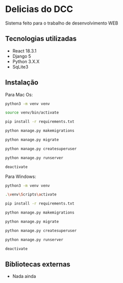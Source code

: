 # Delicias do DCC

Sistema feito para o trabalho de desenvolvimento WEB

## Tecnologias utilizadas

- React 18.3.1
- Django 5
- Python 3.X.X
- SqLite3

## Instalação

Para Mac Os:

```sh
python3 -m venv venv

source venv/bin/activate

pip install -r requirements.txt

python manage.py makemigrations

python manage.py migrate

python manage.py createsuperuser

python manage.py runserver

deactivate
```

Para Windows:

```sh
python3 -m venv venv

.\venv\Scripts\activate

pip install -r requirements.txt

python manage.py makemigrations

python manage.py migrate

python manage.py createsuperuser

python manage.py runserver

deactivate
```

## Bibliotecas externas

- Nada ainda
